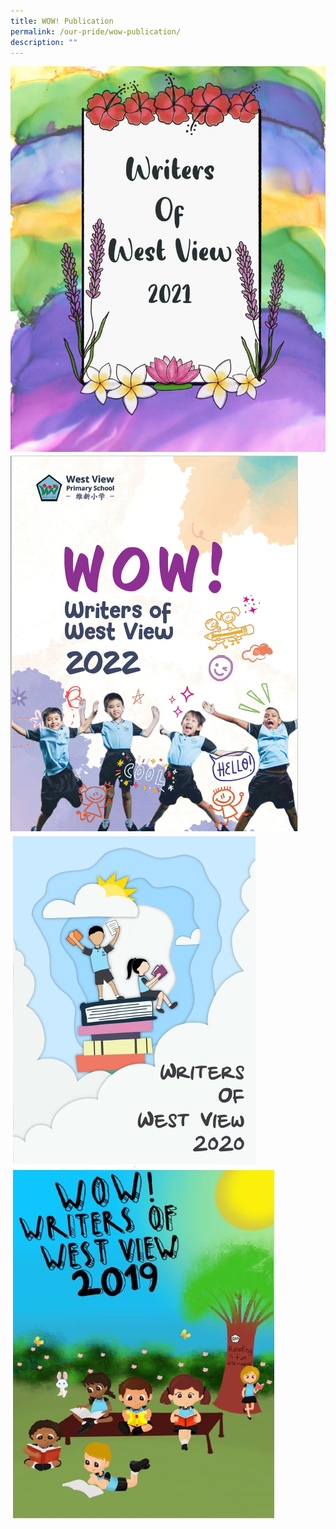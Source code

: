 ```yaml
---
title: WOW! Publication
permalink: /our-pride/wow-publication/
description: ""
---
```

[![WOW! Publication](/images/WOW%20Publication%202021.jpeg)](/files/WOW%20Publication_Final%20draft.pdf)<br>
![WOW! Publication](/images/Wow%20Pulication%202022%20cover%20image.png)  <br>
![WOW! Publication](/images/WhatsApp%20Image%202021-11-02.jpeg)  <br>
![WOW! Publication](/images/WhatsApp%20Image%202021-11-02%20at.jpeg)